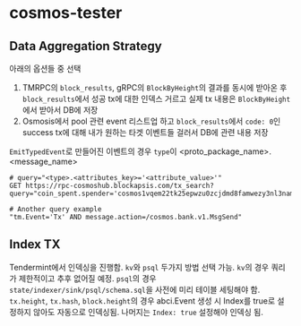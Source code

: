 # cosmos-tester

## Data Aggregation Strategy
아래의 옵션들 중 선택
1. TMRPC의 `block_results`, gRPC의 `BlockByHeight`의 결과를 동시에 받아온 후 `block_results`에서 성공 tx에 대한 인덱스 거르고 실제 tx 내용은 `BlockByHeight`에서 받아서 DB에 저장
2. Osmosis에서 pool 관련 event 리스트업 하고 `block_results`에서  `code: 0`인 success tx에 대해 내가 원하는 타겟 이벤트들 걸러서 DB에 관련 내용 저장

`EmitTypedEvent`로 만들어진 이벤트의 경우 `type`이 <proto_package_name>.<message_name>
```shell
# query="<type>.<attributes_key>='<attribute_value>'"
GET https://rpc-cosmoshub.blockapsis.com/tx_search?query="coin_spent.spender='cosmos1vqem22tk25epwzu0zcjdmd8famwezy3nl3namq'"

# Another query example
"tm.Event='Tx' AND message.action=/cosmos.bank.v1.MsgSend"
```

## Index TX
Tendermint에서 인덱싱을 진행함. `kv`와 `psql` 두가지 방법 선택 가능. `kv`의 경우 쿼리가 제한적이고 추후 없어질 예정. `psql`의 경우 `state/indexer/sink/psql/schema.sql`을 사전에 미리 테이블 세팅해야 함.  
`tx.height`, `tx.hash`, `block.height`의 경우 abci.Event 생성 시 Index를 true로 설정하지 않아도 자동으로 인덱싱됨. 나머지는 `Index: true` 설정해야 인덱싱 됨.
